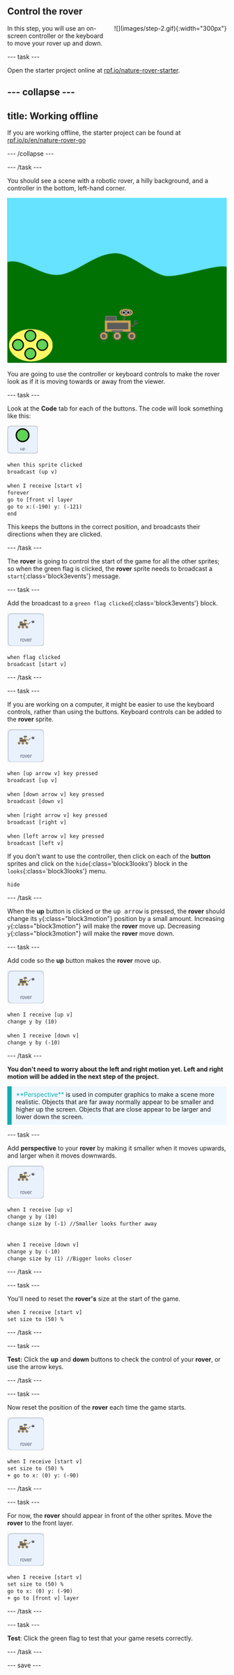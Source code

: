 ## Control the rover

<div style="display: flex; flex-wrap: wrap">
<div style="flex-basis: 200px; flex-grow: 1; margin-right: 15px;">
In this step, you will use an on-screen controller or the keyboard to move your rover up and down.
</div>
<div>
![](images/step-2.gif){:width="300px"}
</div>
</div>

--- task ---

Open the starter project online at [rpf.io/nature-rover-starter](https://rpf.io/nature-rover-starter).

--- collapse ---
---
title: Working offline
---

If you are working offline, the starter project can be found at [rpf.io/p/en/nature-rover-go](https://rpf.io/p/en/nature-rover-go)

--- /collapse ---


--- /task ---

You should see a scene with a robotic rover, a hilly background, and a controller in the bottom, left-hand corner.

![The staring background showing hills, a pile of mud, and a robot.](images/starter-background.png)

You are going to use the controller or keyboard controls to make the rover look as if it is moving towards or away from the viewer.

--- task ---

Look at the **Code** tab for each of the buttons. The code will look something like this:

![The up sprite.](images/up-sprite.png)
```blocks3
when this sprite clicked
broadcast (up v)

when I receive [start v]
forever
go to [front v] layer
go to x:(-190) y: (-121)
end
```

This keeps the buttons in the correct position, and broadcasts their directions when they are clicked.

--- /task ---

The **rover** is going to control the start of the game for all the other sprites; so when the green flag is clicked, the **rover** sprite needs to broadcast a `start`{:class='block3events'} message.

--- task ---

Add the broadcast to a `green flag clicked`{:class='block3events'} block.

![The rover sprite.](images/rover-sprite.png)
```blocks3
when flag clicked
broadcast [start v]
``` 

--- /task ---

--- task ---

If you are working on a computer, it might be easier to use the keyboard controls, rather than using the buttons. Keyboard controls can be added to the **rover** sprite.

![The rover sprite.](images/rover-sprite.png)
```blocks3
when [up arrow v] key pressed
broadcast [up v]

when [down arrow v] key pressed
broadcast [down v]

when [right arrow v] key pressed
broadcast [right v]

when [left arrow v] key pressed
broadcast [left v]
```

If you don't want to use the controller, then click on each of the **button** sprites and click on the `hide`{:class='block3looks'} block in the `looks`{:class='block3looks'} 
menu.

```blocks3
hide
```

--- /task ---

When the **up** button is clicked or the <kbd>up arrow</kbd> is pressed, the **rover** should change its `y`{:class="block3motion"} position by a small amount. Increasing `y`{:class="block3motion"} will make the **rover** move up. Decreasing `y`{:class="block3motion"} will make the **rover** move down.

--- task ---

Add code so the **up** button makes the **rover** move up.

![The rover sprite.](images/rover-sprite.png)
```blocks3
when I receive [up v]
change y by (10)

when I receive [down v]
change y by (-10)
```

--- /task ---

**You don't need to worry about the left and right motion yet. Left and right motion will be added in the next step of the project.**

<p style="border-left: solid; border-width:10px; border-color: #0faeb0; background-color: aliceblue; padding: 10px;">
<span style="color: #0faeb0">**Perspective**</span> is used in computer graphics to make a scene more realistic. Objects that are far away normally appear to be smaller and higher up the screen. Objects that are close appear to be larger and lower down the screen.
</p>

--- task ---

Add **perspective** to your **rover** by making it smaller when it moves upwards, and larger when it moves downwards.

![The rover sprite.](images/rover-sprite.png)
```blocks3
when I receive [up v]
change y by (10)
change size by (-1) //Smaller looks further away


when I receive [down v]
change y by (-10)
change size by (1) //Bigger looks closer
```

--- /task ---

--- task ---

You'll need to reset the **rover's** size at the start of the game.

```blocks3
when I receive [start v]
set size to (50) %
```

--- /task ---


--- task ---

**Test:** Click the **up** and **down** buttons to check the control of your **rover**, or use the arrow keys.

--- /task ---

--- task ---

Now reset the position of the **rover** each time the game starts.

![The rover sprite.](images/rover-sprite.png)
```blocks3
when I receive [start v]
set size to (50) %
+ go to x: (0) y: (-90)
```

--- /task ---

--- task ---

For now, the **rover** should appear in front of the other sprites. Move the **rover** to the front layer.

![The rover sprite.](images/rover-sprite.png)
```blocks3
when I receive [start v]
set size to (50) %
go to x: (0) y: (-90)
+ go to [front v] layer
```

--- /task ---

--- task ---

**Test**: Click the green flag to test that your game resets correctly.

--- /task ---

--- save ---

